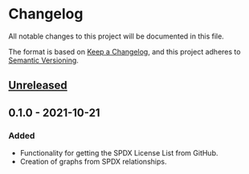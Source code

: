 <!--
SPDX-FileCopyrightText: 2021 HH Partners
 
SPDX-License-Identifier: MIT
 -->

# Changelog

All notable changes to this project will be documented in this file.

The format is based on [Keep a Changelog](https://keepachangelog.com/en/1.0.0/),
and this project adheres to [Semantic Versioning](https://semver.org/spec/v2.0.0.html).

## [Unreleased]

## 0.1.0 - 2021-10-21

### Added

- Functionality for getting the SPDX License List from GitHub.
- Creation of graphs from SPDX relationships.

[unreleased]: https://github.com/doubleopen-project/spdx-toolkit/compare/v0.1.0...HEAD
